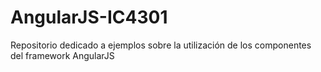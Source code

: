 # AngularJS-IC4301
Repositorio dedicado a ejemplos sobre la utilización de los componentes del framework AngularJS

